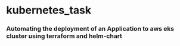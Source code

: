 # kubernetes_task

### Automating the deployment of an Application to aws eks cluster using terraform and helm-chart